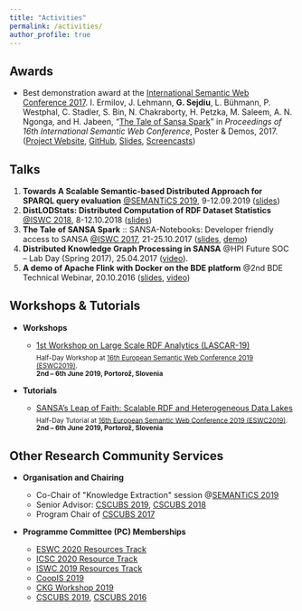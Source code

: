 ```yaml
---
title: "Activities"
permalink: /activities/
author_profile: true
---
```


## Awards

* Best demonstration award at the [International Semantic Web Conference 2017](https://iswc2017.semanticweb.org/).
I. Ermilov, J. Lehmann, **G. Sejdiu**, L. Bühmann, P. Westphal, C. Stadler, S. Bin, N. Chakraborty, H. Petzka, M. Saleem, A. N. Ngonga, and H. Jabeen, “[The Tale of Sansa Spark](http://jens-lehmann.org/files/2017/iswc_pd_sansa.pdf)” in _Proceedings of 16th International Semantic Web Conference_, Poster & Demos, 2017. ([Project Website](http://sansa-stack.net/), [GitHub](https://github.com/SANSA-Stack), [Slides](https://www.slideshare.net/GezimSejdiu/the-tale-of-sansa-spark-iswc-2017-demo), [Screencasts](https://www.youtube.com/watch?v=aHCoWmzUJlE&t=2s))


## Talks

1. **Towards A Scalable Semantic-based Distributed Approach for SPARQL query evaluation** [@SEMANTiCS 2019](https://2019.semantics.cc/), 9-12.09.2019 ([slides](https://www.slideshare.net/GezimSejdiu/towards-a-scalable-semanticbased-distributed-approach-for-sparql-query-evaluation-semantics-2019-talk))
1. **DistLODStats: Distributed Computation of RDF Dataset Statistics** [@ISWC 2018](http://iswc2018.semanticweb.org/), 8-12.10.2018 ([slides](https://www.slideshare.net/GezimSejdiu/distlodstats-distributed-computation-of-rdf-dataset-statistics-iswc-2018-talk))
1. **The Tale of SANSA Spark** :: SANSA-Notebooks: Developer friendly access to SANSA  [@ISWC 2017](https://iswc2017.semanticweb.org/), 21-25.10.2017 ([slides](https://www.slideshare.net/GezimSejdiu/the-tale-of-sansa-spark-iswc-2017-demo), [demo](https://youtu.be/aHCoWmzUJlE))
1. **Distributed Knowledge Graph Processing in SANSA**  @HPI Future SOC – Lab Day (Spring 2017), 25.04.2017 ([video](http://www.tele-task.de/archive/video/html5/32700/)).
1. **A demo of Apache Flink with Docker on the BDE platform** @2nd BDE Technical Webinar, 20.10.2016 ([slides](https://docs.google.com/presentation/d/1SGnIgtTXPzGbyImmq4NnsYN36U8h5jA3J5RQvE0rVsI/edit#slide=id.p3!), [video](https://www.youtube.com/watch?v=1zHIhFDDdCg&feature=youtu.be))


## Workshops & Tutorials

* **Workshops**
  * [1st Workshop on Large Scale RDF Analytics (LASCAR-19)](http://lascar.sda.tech/)<br />
  <sub>Half-Day Workshop at [16th European Semantic Web Conference 2019 (ESWC2019)](https://2019.eswc-conferences.org/).<br />
  **2nd – 6th June 2019, Portorož, Slovenia**

* **Tutorials**
  * [SANSA’s Leap of Faith: Scalable RDF and Heterogeneous Data Lakes](http://sansa-stack.net/eswc2019-tutorial/)<br />
  <sub>Half-Day Tutorial at [16th European Semantic Web Conference 2019 (ESWC2019)](https://2019.eswc-conferences.org/).<br />
  **2nd – 6th June 2019, Portorož, Slovenia**

## Other Research Community Services

  * **Organisation and Chairing**
    * Co-Chair of "Knowledge Extraction" session @[SEMANTiCS 2019](https://2019.semantics.cc/)
    * Senior Advisor: [CSCUBS 2019](http://cscubs.cs.uni-bonn.de/2019/), [CSCUBS 2018](http://cscubs.cs.uni-bonn.de/2018/)
    * Program Chair of [CSCUBS 2017](http://cscubs.cs.uni-bonn.de/2017/)
  
  * **Programme Committee (PC) Memberships**
    * [ESWC 2020 Resources Track](https://2020.eswc-conferences.org/)
    * [ICSC 2020 Resource Track](https://www.ieee-icsc.org/)
    * [ISWC 2019 Resources Track](https://iswc2019.semanticweb.org/)
    * [CoopIS 2019](http://www.otmconferences.org/index.php/conferences/coopis19)
    * [CKG Workshop 2019](https://wiki.foodmedy.com/index.php/CKG2019)
    * [CSCUBS 2019](http://cscubs.cs.uni-bonn.de/2019/), [CSCUBS 2016](http://cscubs.cs.uni-bonn.de/2016/)

  
